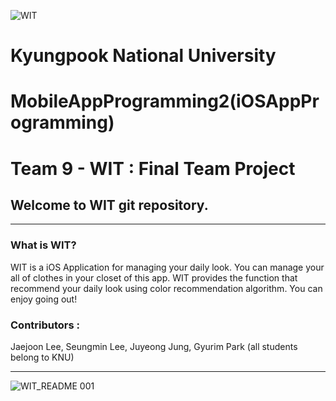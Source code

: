 ![WIT](https://user-images.githubusercontent.com/45229285/122432539-5fa92580-cfd0-11eb-9760-3d2a5ba65694.png)

# Kyungpook National University
# MobileAppProgramming2(iOSAppProgramming)
# Team 9 - WIT : Final Team Project 

## Welcome to WIT git repository.
_______________________________________________________________________________________________________________

### What is WIT?
WIT is a iOS Application for managing your daily look. You can manage your all of clothes in your closet of this app. 
WIT provides the function that recommend your daily look using color recommendation algorithm. You can enjoy going out!

### Contributors : 
Jaejoon Lee, Seungmin Lee, Juyeong Jung, Gyurim Park (all students belong to KNU)

_______________________________________________________________________________________________________________


![WIT_README 001](https://user-images.githubusercontent.com/45229285/122474323-0526be00-cffe-11eb-8995-8505283fed2d.jpeg)
